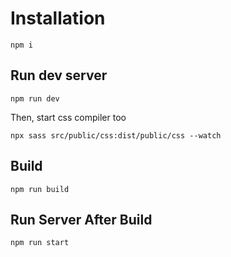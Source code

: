 # Installation
```
npm i
```

## Run dev server
```
npm run dev
```

Then, start css compiler too
```
npx sass src/public/css:dist/public/css --watch
```

## Build
```
npm run build
```

## Run Server After Build
```
npm run start
```
